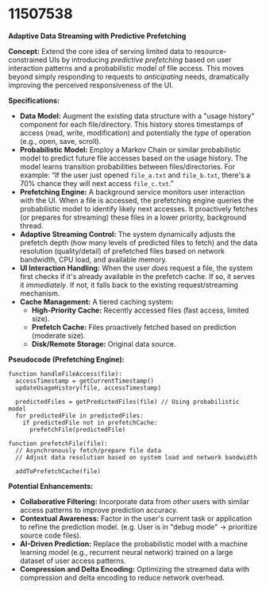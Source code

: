 # 11507538

**Adaptive Data Streaming with Predictive Prefetching**

**Concept:** Extend the core idea of serving limited data to resource-constrained UIs by introducing *predictive prefetching* based on user interaction patterns and a probabilistic model of file access. This moves beyond simply responding to requests to *anticipating* needs, dramatically improving the perceived responsiveness of the UI.

**Specifications:**

*   **Data Model:** Augment the existing data structure with a "usage history" component for each file/directory. This history stores timestamps of access (read, write, modification) and potentially the *type* of operation (e.g., open, save, scroll).
*   **Probabilistic Model:** Employ a Markov Chain or similar probabilistic model to predict future file accesses based on the usage history. The model learns transition probabilities between files/directories.  For example: “If the user just opened `file_a.txt` and `file_b.txt`, there's a 70% chance they will next access `file_c.txt`.”
*   **Prefetching Engine:** A background service monitors user interaction with the UI.  When a file is accessed, the prefetching engine queries the probabilistic model to identify likely next accesses. It proactively fetches (or prepares for streaming) these files in a lower priority, background thread.
*   **Adaptive Streaming Control:** The system dynamically adjusts the prefetch depth (how many levels of predicted files to fetch) and the data resolution (quality/detail) of prefetched files based on network bandwidth, CPU load, and available memory.
*   **UI Interaction Handling:** When the user *does* request a file, the system first checks if it's already available in the prefetch cache.  If so, it serves it *immediately*.  If not, it falls back to the existing request/streaming mechanism.
*   **Cache Management:** A tiered caching system:
    *   **High-Priority Cache:** Recently accessed files (fast access, limited size).
    *   **Prefetch Cache:** Files proactively fetched based on prediction (moderate size).
    *   **Disk/Remote Storage:** Original data source.

**Pseudocode (Prefetching Engine):**

```
function handleFileAccess(file):
  accessTimestamp = getCurrentTimestamp()
  updateUsageHistory(file, accessTimestamp)

  predictedFiles = getPredictedFiles(file) // Using probabilistic model
  for predictedFile in predictedFiles:
    if predictedFile not in prefetchCache:
      prefetchFile(predictedFile)

function prefetchFile(file):
  // Asynchronously fetch/prepare file data
  // Adjust data resolution based on system load and network bandwidth

  addToPrefetchCache(file)
```

**Potential Enhancements:**

*   **Collaborative Filtering:** Incorporate data from *other* users with similar access patterns to improve prediction accuracy.
*   **Contextual Awareness:** Factor in the user's current task or application to refine the prediction model.  (e.g. User is in "debug mode" -> prioritize source code files).
*   **AI-Driven Prediction:** Replace the probabilistic model with a machine learning model (e.g., recurrent neural network) trained on a large dataset of user access patterns.
*   **Compression and Delta Encoding:** Optimizing the streamed data with compression and delta encoding to reduce network overhead.